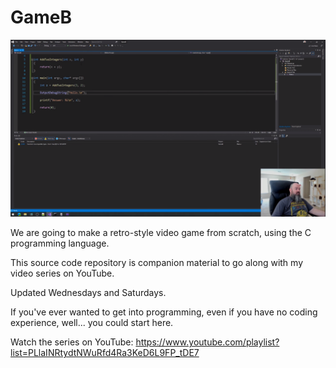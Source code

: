 # GameB

![YouTube_Screenshot](YoutubeScreenshot.png "YouTube_Screenshot")

 We are going to make a retro-style video game from scratch, using the C programming language.
 
 This source code repository is companion material to go along with my video series on YouTube.

 Updated Wednesdays and Saturdays.

 If you've ever wanted to get into programming, even if you have no coding experience, well... you could start here.

 Watch the series on YouTube: https://www.youtube.com/playlist?list=PLlaINRtydtNWuRfd4Ra3KeD6L9FP_tDE7
 